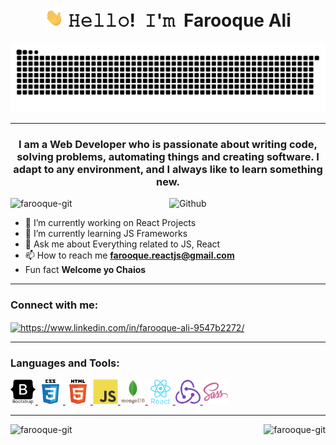 <h1 align="center"><img src="https://raw.githubusercontent.com/parth-27/parth-27/master/Hi.gif" width="30px"> 𝙷𝚎𝚕𝚕𝚘! 𝙸'𝚖 Farooque Ali</h1>
</h2>

<p align="center">
<img width="600" src="https://github.com/farooque-Git/farooque-Git/blob/main/assets/github-snake.svg" />
</p>

<hr/>

<h3 align="center">I am a Web Developer who is passionate about writing code, solving problems, automating things and creating software. I adapt to any environment, and I always like to learn something new.</h3>

<img width="250" align="right" alt="Github" src="https://user-images.githubusercontent.com/48678280/88862734-4903af80-d201-11ea-968b-9c939d88a37c.gif" />

<p align="left"> <img src="https://komarev.com/ghpvc/?username=farooque-git&label=Profile%20views&color=0e75b6&style=flat" alt="farooque-git" /> </p>

- 🔭 I’m currently working on React Projects
- 🌱 I’m currently learning JS Frameworks
- 💬 Ask me about Everything related to JS, React
- 📫 How to reach me **farooque.reactjs@gmail.com**
- Fun fact **Welcome yo Chaios**
<hr/>
<h3 align="left">Connect with me:</h3>
<p align="left">
<a href="https://linkedin.com/in/https://www.linkedin.com/in/farooque-ali-9547b2272/" target="blank"><img align="center" src="https://raw.githubusercontent.com/rahuldkjain/github-profile-readme-generator/master/src/images/icons/Social/linked-in-alt.svg" alt="https://www.linkedin.com/in/farooque-ali-9547b2272/" height="30" width="40" /></a>
</p>
<hr/>

<h3 align="left">Languages and Tools:</h3>
<p align="left"> <a href="https://getbootstrap.com" target="_blank" rel="noreferrer"> <img src="https://raw.githubusercontent.com/devicons/devicon/master/icons/bootstrap/bootstrap-plain-wordmark.svg" alt="bootstrap" width="40" height="40"/> </a> <a href="https://www.w3schools.com/css/" target="_blank" rel="noreferrer"> <img src="https://raw.githubusercontent.com/devicons/devicon/master/icons/css3/css3-original-wordmark.svg" alt="css3" width="40" height="40"/> </a> <a href="https://www.w3.org/html/" target="_blank" rel="noreferrer"> <img src="https://raw.githubusercontent.com/devicons/devicon/master/icons/html5/html5-original-wordmark.svg" alt="html5" width="40" height="40"/> </a> <a href="https://developer.mozilla.org/en-US/docs/Web/JavaScript" target="_blank" rel="noreferrer"> <img src="https://raw.githubusercontent.com/devicons/devicon/master/icons/javascript/javascript-original.svg" alt="javascript" width="40" height="40"/> </a> <a href="https://www.mongodb.com/" target="_blank" rel="noreferrer"> <img src="https://raw.githubusercontent.com/devicons/devicon/master/icons/mongodb/mongodb-original-wordmark.svg" alt="mongodb" width="40" height="40"/> </a> <a href="https://reactjs.org/" target="_blank" rel="noreferrer"> <img src="https://raw.githubusercontent.com/devicons/devicon/master/icons/react/react-original-wordmark.svg" alt="react" width="40" height="40"/> </a> <a href="https://redux.js.org" target="_blank" rel="noreferrer"> <img src="https://raw.githubusercontent.com/devicons/devicon/master/icons/redux/redux-original.svg" alt="redux" width="40" height="40"/> </a> <a href="https://sass-lang.com" target="_blank" rel="noreferrer"> <img src="https://raw.githubusercontent.com/devicons/devicon/master/icons/sass/sass-original.svg" alt="sass" width="40" height="40"/> </a> </p>
<hr/>

<p><img align="left" src="https://github-readme-stats.vercel.app/api/top-langs?username=farooque-git&show_icons=true&locale=en&layout=compact" alt="farooque-git" /></p>

<p><img align="right" src="https://github-readme-streak-stats.herokuapp.com/?user=farooque-git&" alt="farooque-git" /></p>


